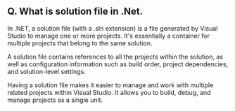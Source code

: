## Q. What is solution file in .Net.

In .NET, a solution file (with a .sln extension) is a file generated by Visual Studio to manage one or more projects. It's essentially a container for multiple projects that belong to the same solution.

A solution file contains references to all the projects within the solution, as well as configuration information such as build order, project dependencies, and solution-level settings.

Having a solution file makes it easier to manage and work with multiple related projects within Visual Studio. It allows you to build, debug, and manage projects as a single unit.
